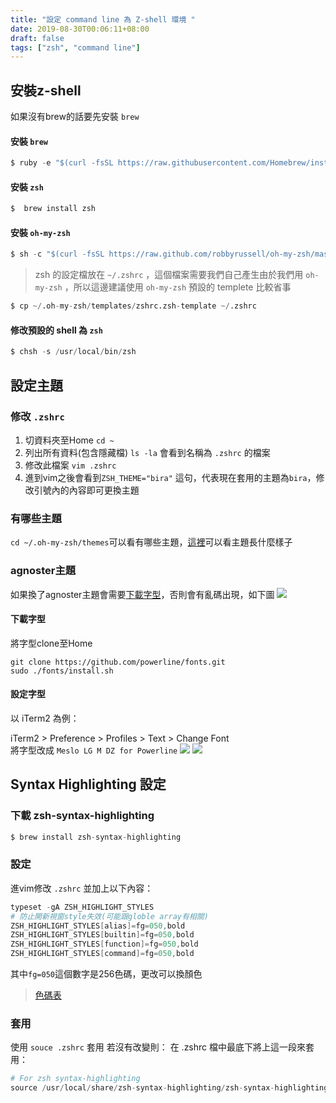 ```yaml
---
title: "設定 command line 為 Z-shell 環境 "
date: 2019-08-30T00:06:11+08:00
draft: false
tags: ["zsh", "command line"]
---
```

## 安裝z-shell
如果沒有brew的話要先安裝 `brew`

#### 安裝 `brew`
```s
$ ruby -e "$(curl -fsSL https://raw.githubusercontent.com/Homebrew/install/master/install)"
```

#### 安裝 `zsh`
```s
$  brew install zsh
```
#### 安裝 `oh-my-zsh`
```s
$ sh -c "$(curl -fsSL https://raw.github.com/robbyrussell/oh-my-zsh/master/tools/install.sh)"
```
> zsh 的設定檔放在 `~/.zshrc` ，這個檔案需要我們自己產生由於我們用 `oh-my-zsh` ，所以這邊建議使用 `oh-my-zsh` 預設的 templete 比較省事

```s
$ cp ~/.oh-my-zsh/templates/zshrc.zsh-template ~/.zshrc
```
#### 修改預設的 shell 為 `zsh`
```s
$ chsh -s /usr/local/bin/zsh
```

##  設定主題
### 修改 `.zshrc`
1. 切資料夾至Home `cd ~`
2. 列出所有資料(包含隱藏檔) `ls -la` 會看到名稱為 `.zshrc` 的檔案
3. 修改此檔案 `vim .zshrc`
4. 進到vim之後會看到`ZSH_THEME="bira"` 這句，代表現在套用的主題為`bira`，修改引號內的內容即可更換主題

### 有哪些主題
`cd ~/.oh-my-zsh/themes`可以看有哪些主題，[這裡](https://github.com/robbyrussell/oh-my-zsh/wiki/Themes)可以看主題長什麼樣子

### agnoster主題
如果換了agnoster主題會需要[下載字型](https://github.com/powerline/fonts)，否則會有亂碼出現，如下圖
![](https://i.imgur.com/KMAEGPC.png)

#### 下載字型
將字型clone至Home
```
git clone https://github.com/powerline/fonts.git
sudo ./fonts/install.sh
```
#### 設定字型
以 iTerm2 為例：

iTerm2 > Preference > Profiles > Text > Change Font <br>
將字型改成 `Meslo LG M DZ for Powerline`
![](https://i.imgur.com/kk87Aue.png)
![](https://i.imgur.com/sTJ70cr.png)

## Syntax Highlighting 設定

### 下載 zsh-syntax-highlighting
```s
$ brew install zsh-syntax-highlighting
```
### 設定
進vim修改 `.zshrc` 並加上以下內容：
```s
typeset -gA ZSH_HIGHLIGHT_STYLES
# 防止開新視窗style失效(可能跟globle array有相關)
ZSH_HIGHLIGHT_STYLES[alias]=fg=050,bold
ZSH_HIGHLIGHT_STYLES[builtin]=fg=050,bold
ZSH_HIGHLIGHT_STYLES[function]=fg=050,bold
ZSH_HIGHLIGHT_STYLES[command]=fg=050,bold
```
其中`fg=050`這個數字是256色碼，更改可以換顏色
> [色碼表](https://upload.wikimedia.org/wikipedia/commons/1/15/Xterm_256color_chart.svg)

### 套用
使用 `souce .zshrc` 套用
若沒有改變則：
在 .zshrc 檔中最底下將上這一段來套用：
```s
# For zsh syntax-highlighting
source /usr/local/share/zsh-syntax-highlighting/zsh-syntax-highlighting.zsh
```

